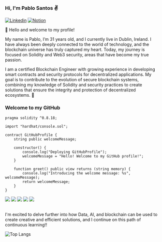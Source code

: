 ### Hi, I'm Pablo Santos ✌️

[![Linkedin](https://img.shields.io/badge/LinkedIn-0077B5?style=for-the-badge&logo=linkedin&logoColor=white)](https://www.linkedin.com/in/pablo-santos-46794a269/)
[![Notion](https://img.shields.io/badge/Notion-000000?style=for-the-badge&logo=notion&logoColor=white)](https://www.notion.so/thepablosantos/Home-882a9ba67cfc44fba0bef04244c609fb?pvs=4)

👋 Hello and welcome to my profile!

My name is Pablo, I’m 31 years old, and I currently live in Dublin, Ireland. I have always been deeply connected to the world of technology, and the blockchain universe has truly captured my heart. Today, my journey is focused on Solidity and Web3 security, areas that have become my true passion.

I am a certified Blockchain Engineer with growing experience in developing smart contracts and security protocols for decentralized applications. My goal is to contribute to the evolution of secure blockchain systems, combining my knowledge of Solidity and security practices to create solutions that ensure the integrity and protection of decentralized ecosystems. 🚀



### Welcome to my GitHub

```solidity
pragma solidity ^0.8.18;

import "hardhat/console.sol";

contract GitHubProfile {
    string public welcomeMessage;

    constructor() {
        console.log("Deploying GitHubProfile");
        welcomeMessage = "Hello! Welcome to my GitHub profile!";
    }

    function greet() public view returns (string memory) {
        console.log("Introducing the welcome message: %s", welcomeMessage);
        return welcomeMessage;
    }
}

```


<div>
    <span style="display: inline-block">
        <img src="https://img.shields.io/badge/Solidity-e6e6e6?style=for-the-badge&logo=solidity&logoColor=black" />
    </span>
    <span style="display: inline-block">
        <img src="https://img.shields.io/badge/JavaScript-F7DF1E?style=for-the-badge&logo=javascript&logoColor=black" />
    </span>
    <span style="display: inline-block">
        <img src="https://img.shields.io/badge/Rust-000000?style=for-the-badge&logo=rust&logoColor=white" />
    </span>
    <span style="display: inline-block">
        <img src="https://img.shields.io/badge/hyperledger-2F3134?style=for-the-badge&logo=hyperledger&logoColor=white" />
    </span>
    <span style="display: inline-block">
        <img src="https://img.shields.io/badge/HTML5-E34F26?style=for-the-badge&logo=html5&logoColor=white" />
    </span>
</div><br/>                                                                                                               

I'm excited to delve further into how Data, AI, and blockchain can be used to create creative and efficient solutions, and I continue on this path of continuous learning!!

![Top Langs](https://github-readme-stats.vercel.app/api/top-langs/?username=thepablosantos&layout=compact)
